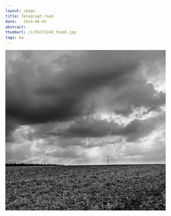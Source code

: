 ```yaml
---
layout: image
title: Telegraph road
date:   2014-08-03
abstract: 
thumburl: /i/DSCF1240_thumb.jpg
tags: bw
---
```

![](/i/DSCF1240.jpg)

